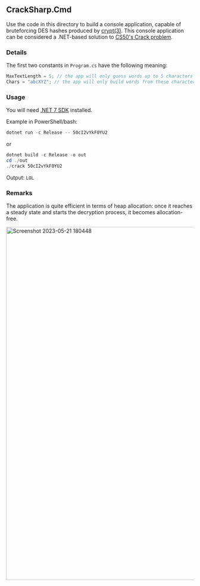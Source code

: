 ## CrackSharp.Cmd
Use the code in this directory to build a console application, capable of bruteforcing DES hashes produced by [crypt(3)](https://www.man7.org/linux/man-pages/man3/crypt.3.html). This console application can be considered a .NET-based solution to [CS50's Crack problem](https://docs.cs50.net/2019/ap/problems/crack/crack.html).

### Details
The first two constants in `Program.cs` have the following meaning:
```csharp
MaxTextLength = 5; // the app will only guess words up to 5 characters long
Chars = "abcXYZ"; // the app will only build words from these characters
```

### Usage
You will need [.NET 7 SDK](https://dotnet.microsoft.com/download/dotnet/7.0) installed.

Example in PowerShell/bash:
```powershell
dotnet run -c Release -- 50cI2vYkF0YU2
```
or
```powershell
dotnet build -c Release -o out
cd ./out
./crack 50cI2vYkF0YU2
```
Output: `LOL`

### Remarks
The application is quite efficient in terms of heap allocation: once it reaches a steady state and starts the decryption process, it becomes allocation-free.

<img width="947" alt="Screenshot 2023-05-21 180448" src="https://github.com/aannenko/CrackSharp/assets/4640265/36a322c0-d855-43db-bf9c-c83cc60fd630">
